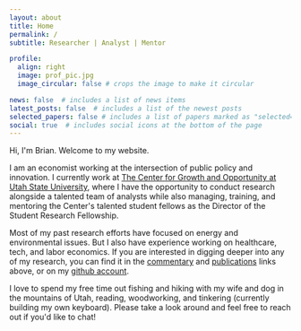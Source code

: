 ```yaml
---
layout: about
title: Home
permalink: /
subtitle: Researcher | Analyst | Mentor

profile:
  align: right
  image: prof_pic.jpg
  image_circular: false # crops the image to make it circular

news: false  # includes a list of news items
latest_posts: false  # includes a list of the newest posts
selected_papers: false # includes a list of papers marked as "selected={true}"
social: true  # includes social icons at the bottom of the page
---
```


Hi, I'm Brian. Welcome to my website.

I am an economist working at the intersection of public policy and innovation. I currently work at <a href="https://thecgo.org">The Center for Growth and Opportunity at Utah State University</a>, where I have the opportunity to conduct research alongside a talented team of analysts while also managing, training, and mentoring the Center's talented student fellows as the Director of the Student Research Fellowship.

Most of my past research efforts have focused on energy and environmental issues. But I also have experience working on healthcare, tech, and labor economics. If you are interested in digging deeper into any of my research, you can find it in the [commentary](/blog/) and [publications](/publications/) links above, or on my <a href="https://github.com/brianisom">github account</a>. 

I love to spend my free time out fishing and hiking with my wife and dog in the mountains of Utah, reading, woodworking, and tinkering (currently building my own keyboard). Please take a look around and feel free to reach out if you'd like to chat!
